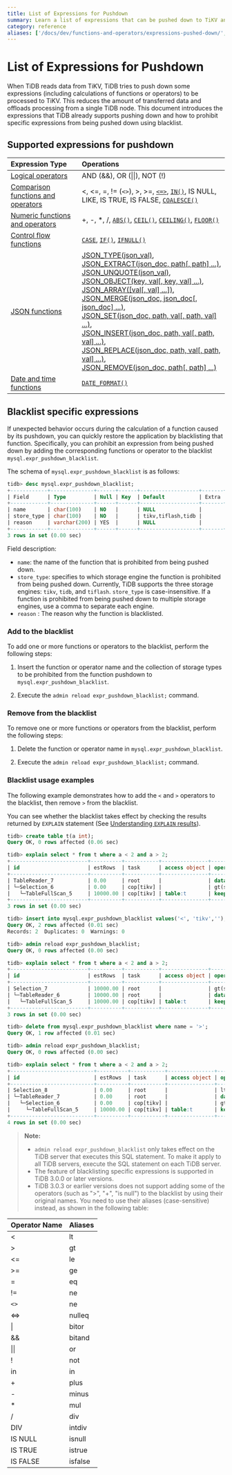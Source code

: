 ```yaml
---
title: List of Expressions for Pushdown
summary: Learn a list of expressions that can be pushed down to TiKV and the related operations.
category: reference
aliases: ['/docs/dev/functions-and-operators/expressions-pushed-down/','/docs/dev/reference/sql/functions-and-operators/expressions-pushed-down/']
---
```


# List of Expressions for Pushdown

When TiDB reads data from TiKV, TiDB tries to push down some expressions (including calculations of functions or operators) to be processed to TiKV. This reduces the amount of transferred data and offloads processing from a single TiDB node. This document introduces the expressions that TiDB already supports pushing down and how to prohibit specific expressions from being pushed down using blacklist.

## Supported expressions for pushdown

| Expression Type | Operations |
| :-------------- | :------------------------------------- |
| [Logical operators](/functions-and-operators/operators.md#logical-operators) | AND (&&), OR (&#124;&#124;), NOT (!) |
| [Comparison functions and operators](/functions-and-operators/operators.md#comparison-functions-and-operators) | <, <=, =, != (`<>`), >, >=, [`<=>`](https://dev.mysql.com/doc/refman/5.7/en/comparison-operators.html#operator_equal-to), [`IN()`](https://dev.mysql.com/doc/refman/5.7/en/comparison-operators.html#function_in), IS NULL, LIKE, IS TRUE, IS FALSE, [`COALESCE()`](https://dev.mysql.com/doc/refman/5.7/en/comparison-operators.html#function_coalesce) |
| [Numeric functions and operators](/functions-and-operators/numeric-functions-and-operators.md) | +, -, *, /, [`ABS()`](https://dev.mysql.com/doc/refman/5.7/en/mathematical-functions.html#function_abs), [`CEIL()`](https://dev.mysql.com/doc/refman/5.7/en/mathematical-functions.html#function_ceil), [`CEILING()`](https://dev.mysql.com/doc/refman/5.7/en/mathematical-functions.html#function_ceiling), [`FLOOR()`](https://dev.mysql.com/doc/refman/5.7/en/mathematical-functions.html#function_floor) |
| [Control flow functions](/functions-and-operators/control-flow-functions.md) | [`CASE`](https://dev.mysql.com/doc/refman/5.7/en/control-flow-functions.html#operator_case), [`IF()`](https://dev.mysql.com/doc/refman/5.7/en/control-flow-functions.html#function_if), [`IFNULL()`](https://dev.mysql.com/doc/refman/5.7/en/control-flow-functions.html#function_ifnull) |
| [JSON functions](/functions-and-operators/json-functions.md) | [JSON_TYPE(json_val)][json_type],<br/> [JSON_EXTRACT(json_doc, path[, path] ...)][json_extract],<br/> [JSON_UNQUOTE(json_val)][json_unquote],<br/> [JSON_OBJECT(key, val[, key, val] ...)][json_object],<br/> [JSON_ARRAY([val[, val] ...])][json_array],<br/> [JSON_MERGE(json_doc, json_doc[, json_doc] ...)][json_merge],<br/> [JSON_SET(json_doc, path, val[, path, val] ...)][json_set],<br/> [JSON_INSERT(json_doc, path, val[, path, val] ...)][json_insert],<br/> [JSON_REPLACE(json_doc, path, val[, path, val] ...)][json_replace],<br/> [JSON_REMOVE(json_doc, path[, path] ...)][json_remove] |
| [Date and time functions](/functions-and-operators/date-and-time-functions.md) | [`DATE_FORMAT()`](https://dev.mysql.com/doc/refman/5.7/en/date-and-time-functions.html#function_date-format)  |

## Blacklist specific expressions

If unexpected behavior occurs during the calculation of a function caused by its pushdown, you can quickly restore the application by blacklisting that function. Specifically, you can prohibit an expression from being pushed down by adding the corresponding functions or operator to the blacklist `mysql.expr_pushdown_blacklist`.

The schema of `mysql.expr_pushdown_blacklist` is as follows:

```sql
tidb> desc mysql.expr_pushdown_blacklist;
+------------+--------------+------+------+-------------------+-------+
| Field      | Type         | Null | Key  | Default           | Extra |
+------------+--------------+------+------+-------------------+-------+
| name       | char(100)    | NO   |      | NULL              |       |
| store_type | char(100)    | NO   |      | tikv,tiflash,tidb |       |
| reason     | varchar(200) | YES  |      | NULL              |       |
+------------+--------------+------+------+-------------------+-------+
3 rows in set (0.00 sec)
```

Field description:

+ `name`: the name of the function that is prohibited from being pushed down.
+ `store_type`: specifies to which storage engine the function is prohibited from being pushed down. Currently, TiDB supports the three storage engines: `tikv`, `tidb`, and `tiflash`. `store_type` is case-insensitive. If a function is prohibited from being pushed down to multiple storage engines, use a comma to separate each engine.
+ `reason` : The reason why the function is blacklisted.

### Add to the blacklist

To add one or more functions or operators to the blacklist, perform the following steps:

1. Insert the function or operator name and the collection of storage types to be prohibited from the function pushdown to `mysql.expr_pushdown_blacklist`.

2. Execute the `admin reload expr_pushdown_blacklist;` command.

### Remove from the blacklist

To remove one or more functions or operators from the blacklist, perform the following steps:

1. Delete the function or operator name in `mysql.expr_pushdown_blacklist`.

2. Execute the `admin reload expr_pushdown_blacklist;` command.

### Blacklist usage examples

The following example demonstrates how to add the `<` and `>` operators to the blacklist, then remove `>` from the blacklist.

You can see whether the blacklist takes effect by checking the results returned by `EXPLAIN` statement (See [Understanding `EXPLAIN` results](/query-execution-plan.md)).

```sql
tidb> create table t(a int);
Query OK, 0 rows affected (0.06 sec)

tidb> explain select * from t where a < 2 and a > 2;
+-------------------------+----------+-----------+---------------+------------------------------------+
| id                      | estRows  | task      | access object | operator info                      |
+-------------------------+----------+-----------+---------------+------------------------------------+
| TableReader_7           | 0.00     | root      |               | data:Selection_6                   |
| └─Selection_6           | 0.00     | cop[tikv] |               | gt(ssb_1.t.a, 2), lt(ssb_1.t.a, 2) |
|   └─TableFullScan_5     | 10000.00 | cop[tikv] | table:t       | keep order:false, stats:pseudo     |
+-------------------------+----------+-----------+---------------+------------------------------------+
3 rows in set (0.00 sec)

tidb> insert into mysql.expr_pushdown_blacklist values('<', 'tikv',''), ('>','tikv','');
Query OK, 2 rows affected (0.01 sec)
Records: 2  Duplicates: 0  Warnings: 0

tidb> admin reload expr_pushdown_blacklist;
Query OK, 0 rows affected (0.00 sec)

tidb> explain select * from t where a < 2 and a > 2;
+-------------------------+----------+-----------+---------------+------------------------------------+
| id                      | estRows  | task      | access object | operator info                      |
+-------------------------+----------+-----------+---------------+------------------------------------+
| Selection_7             | 10000.00 | root      |               | gt(ssb_1.t.a, 2), lt(ssb_1.t.a, 2) |
| └─TableReader_6         | 10000.00 | root      |               | data:TableFullScan_5               |
|   └─TableFullScan_5     | 10000.00 | cop[tikv] | table:t       | keep order:false, stats:pseudo     |
+-------------------------+----------+-----------+---------------+------------------------------------+
3 rows in set (0.00 sec)

tidb> delete from mysql.expr_pushdown_blacklist where name = '>';
Query OK, 1 row affected (0.01 sec)

tidb> admin reload expr_pushdown_blacklist;
Query OK, 0 rows affected (0.00 sec)

tidb> explain select * from t where a < 2 and a > 2;
+---------------------------+----------+-----------+---------------+--------------------------------+
| id                        | estRows  | task      | access object | operator info                  |
+---------------------------+----------+-----------+---------------+--------------------------------+
| Selection_8               | 0.00     | root      |               | lt(ssb_1.t.a, 2)               |
| └─TableReader_7           | 0.00     | root      |               | data:Selection_6               |
|   └─Selection_6           | 0.00     | cop[tikv] |               | gt(ssb_1.t.a, 2)               |
|     └─TableFullScan_5     | 10000.00 | cop[tikv] | table:t       | keep order:false, stats:pseudo |
+---------------------------+----------+-----------+---------------+--------------------------------+
4 rows in set (0.00 sec)
```

> **Note:**
>
> - `admin reload expr_pushdown_blacklist` only takes effect on the TiDB server that executes this SQL statement. To make it apply to all TiDB servers, execute the SQL statement on each TiDB server.
> - The feature of blacklisting specific expressions is supported in TiDB 3.0.0 or later versions.
> - TiDB 3.0.3 or earlier versions does not support adding some of the operators (such as ">", "+", "is null") to the blacklist by using their original names. You need to use their aliases (case-sensitive) instead, as shown in the following table:

| Operator Name | Aliases |
| :-------- | :---------- |
| < | lt |
| > | gt |
| <= | le |
| >= | ge |
| = | eq |
| != | ne |
| `<>` | ne |
| <=> | nulleq |
| &#124; | bitor |
| && | bitand|
| &#124;&#124; | or |
| ! | not |
| in | in |
| + | plus|
| - | minus |
| * | mul |
| / | div |
| DIV | intdiv|
| IS NULL | isnull |
| IS TRUE | istrue |
| IS FALSE | isfalse |

[json_extract]: https://dev.mysql.com/doc/refman/5.7/en/json-search-functions.html#function_json-extract
[json_short_extract]: https://dev.mysql.com/doc/refman/5.7/en/json-search-functions.html#operator_json-column-path
[json_short_extract_unquote]: https://dev.mysql.com/doc/refman/5.7/en/json-search-functions.html#operator_json-inline-path
[json_unquote]: https://dev.mysql.com/doc/refman/5.7/en/json-modification-functions.html#function_json-unquote
[json_type]: https://dev.mysql.com/doc/refman/5.7/en/json-attribute-functions.html#function_json-type
[json_set]: https://dev.mysql.com/doc/refman/5.7/en/json-modification-functions.html#function_json-set
[json_insert]: https://dev.mysql.com/doc/refman/5.7/en/json-modification-functions.html#function_json-insert
[json_replace]: https://dev.mysql.com/doc/refman/5.7/en/json-modification-functions.html#function_json-replace
[json_remove]: https://dev.mysql.com/doc/refman/5.7/en/json-modification-functions.html#function_json-remove
[json_merge]: https://dev.mysql.com/doc/refman/5.7/en/json-modification-functions.html#function_json-merge
[json_merge_preserve]: https://dev.mysql.com/doc/refman/5.7/en/json-modification-functions.html#function_json-merge-preserve
[json_object]: https://dev.mysql.com/doc/refman/5.7/en/json-creation-functions.html#function_json-object
[json_array]: https://dev.mysql.com/doc/refman/5.7/en/json-creation-functions.html#function_json-array
[json_keys]: https://dev.mysql.com/doc/refman/5.7/en/json-search-functions.html#function_json-keys
[json_length]: https://dev.mysql.com/doc/refman/5.7/en/json-attribute-functions.html#function_json-length
[json_valid]: https://dev.mysql.com/doc/refman/5.7/en/json-attribute-functions.html#function_json-valid
[json_quote]: https://dev.mysql.com/doc/refman/5.7/en/json-creation-functions.html#function_json-quote
[json_contains]: https://dev.mysql.com/doc/refman/5.7/en/json-search-functions.html#function_json-contains
[json_contains_path]: https://dev.mysql.com/doc/refman/5.7/en/json-search-functions.html#function_json-contains-path
[json_arrayagg]: https://dev.mysql.com/doc/refman/5.7/en/group-by-functions.html#function_json-arrayagg
[json_depth]: https://dev.mysql.com/doc/refman/5.7/en/json-attribute-functions.html#function_json-depth
